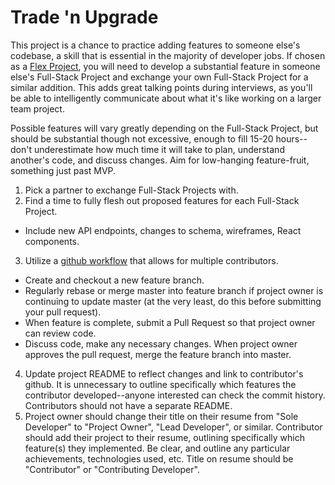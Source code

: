# Trade 'n Upgrade

This project is a chance to practice adding features to someone else's codebase, a skill that is essential in the majority of developer jobs. If chosen as a [Flex Project](flex-project.md), you will need to develop a substantial feature in someone else's Full-Stack Project and exchange your own Full-Stack Project for a similar addition. This adds great talking points during interviews, as you'll be able to intelligently communicate about what it's like working on a larger team project.

Possible features will vary greatly depending on the Full-Stack Project, but should be substantial though not excessive, enough to fill 15-20 hours--don't underestimate how much time it will take to plan, understand another's code, and discuss changes. Aim for low-hanging feature-fruit, something just past MVP.

1. Pick a partner to exchange Full-Stack Projects with.
2. Find a time to fully flesh out proposed features for each Full-Stack Project.
 * Include new API endpoints, changes to schema, wireframes, React components.
3. Utilize a [github workflow][github-workflow] that allows for multiple contributors.
  * Create and checkout a new feature branch.
  * Regularly rebase or merge master into feature branch if project owner is continuing to update master (at the very least, do this before submitting your pull request).
  * When feature is complete, submit a Pull Request so that project owner can review code.
  * Discuss code, make any necessary changes. When project owner approves the pull request, merge the feature branch into master.
4. Update project README to reflect changes and link to contributor's github. It is unnecessary to outline specifically which features the contributor developed--anyone interested can check the commit history. Contributors should not have a separate README.
5. Project owner should change their title on their resume from "Sole Developer" to "Project Owner", "Lead Developer", or similar. Contributor should add their project to their resume, outlining specifically which feature(s) they implemented. Be clear, and outline any particular achievements, technologies used, etc. Title on resume should be "Contributor" or "Contributing Developer".

[github-workflow]: https://www.atlassian.com/git/tutorials/comparing-workflows/feature-branch-workflow

